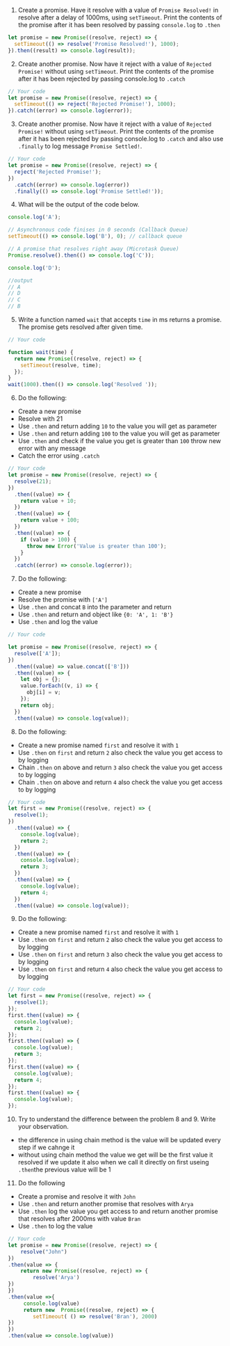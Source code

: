 1. Create a promise. Have it resolve with a value of `Promise Resolved!` in resolve after a delay of 1000ms, using `setTimeout`. Print the contents of the promise after it has been resolved by passing `console.log` to `.then`

```js
let promise = new Promise((resolve, reject) => {
  setTimeout(() => resolve('Promise Resolved!'), 1000);
}).then((result) => console.log(result));
```

2. Create another promise. Now have it reject with a value of `Rejected Promise!` without using `setTimeout`. Print the contents of the promise after it has been rejected by passing console.log to `.catch`

```js
// Your code
let promise = new Promise((resolve, reject) => {
  setTimeout(() => reject('Rejected Promise!'), 1000);
}).catch((error) => console.log(error));
```

3. Create another promise. Now have it reject with a value of `Rejected Promise!` without using `setTimeout`. Print the contents of the promise after it has been rejected by passing console.log to `.catch` and also use `.finally` to log message `Promise Settled!`.

```js
// Your code
let promise = new Promise((resolve, reject) => {
  reject('Rejected Promise!');
})
  .catch((error) => console.log(error))
  .finally(() => console.log('Promise Settled!'));
```

4. What will be the output of the code below.

```js
console.log('A');

// Asynchronous code finises in 0 seconds (Callback Queue)
setTimeout(() => console.log('B'), 0); // callback queue

// A promise that resolves right away (Microtask Queue)
Promise.resolve().then(() => console.log('C'));

console.log('D');

//output
// A
// D
// C
// B
```

5. Write a function named `wait` that accepts `time` in ms returns a promise. The promise gets resolved after given time.

```js
// Your code

function wait(time) {
  return new Promise((resolve, reject) => {
    setTimeout(resolve, time);
  });
}
wait(1000).then(() => console.log('Resolved '));
```

6. Do the following:

- Create a new promise
- Resolve with 21
- Use `.then` and return adding `10` to the value you will get as parameter
- Use `.then` and return adding `100` to the value you will get as parameter
- Use `.then` and check if the value you get is greater than `100` throw new error with any message
- Catch the error using `.catch`

```js
// Your code
let promise = new Promise((resolve, reject) => {
  resolve(21);
})
  .then((value) => {
    return value + 10;
  })
  .then((value) => {
    return value + 100;
  })
  .then((value) => {
    if (value > 100) {
      throw new Error('Value is greater than 100');
    }
  })
  .catch((error) => console.log(error));
```

7. Do the following:

- Create a new promise
- Resolve the promise with `['A']`
- Use `.then` and concat `B` into the parameter and return
- Use `.then` and return and object like `{0: 'A', 1: 'B'}`
- Use `.then` and log the value

```js
// Your code

let promise = new Promise((resolve, reject) => {
  resolve(['A']);
})
  .then((value) => value.concat(['B']))
  .then((value) => {
    let obj = {};
    value.forEach((v, i) => {
      obj[i] = v;
    });
    return obj;
  })
  .then((value) => console.log(value));
```

8. Do the following:

- Create a new promise named `first` and resolve it with `1`
- Use `.then` on `first` and return `2` also check the value you get access to by logging
- Chain `.then` on above and return `3` also check the value you get access to by logging
- Chain `.then` on above and return `4` also check the value you get access to by logging

```js
// Your code
let first = new Promise((resolve, reject) => {
  resolve(1);
})
  .then((value) => {
    console.log(value);
    return 2;
  })
  .then((value) => {
    console.log(value);
    return 3;
  })
  .then((value) => {
    console.log(value);
    return 4;
  })
  .then((value) => console.log(value));
```

9. Do the following:

- Create a new promise named `first` and resolve it with `1`
- Use `.then` on `first` and return `2` also check the value you get access to by logging
- Use `.then` on `first` and return `3` also check the value you get access to by logging
- Use `.then` on `first` and return `4` also check the value you get access to by logging

```js
// Your code
let first = new Promise((resolve, reject) => {
  resolve(1);
});
first.then((value) => {
  console.log(value);
  return 2;
});
first.then((value) => {
  console.log(value);
  return 3;
});
first.then((value) => {
  console.log(value);
  return 4;
});
first.then((value) => {
  console.log(value);
});
```

10. Try to understand the difference between the problem 8 and 9. Write your observation.

- the difference in using chain method is the value will be updated every step if we cahnge it
- without using chain method the value we get will be the first value it resolved if we update it also when we call it directly on first useing `.then`the previous value will be 1

11. Do the following

- Create a promise and resolve it with `John`
- Use `.then` and return another promise that resolves with `Arya`
- Use `.then` log the value you get access to and return another promise that resolves after 2000ms with value `Bran`
- Use `.then` to log the value

```js
// Your code
let promise = new Promise((resolve, reject) => {
    resolve("John")
})
.then(value => {
    return new Promise((resolve, reject) => {
        resolve('Arya')
})
})
.then(value =>{
     console.log(value)
     return new  Promise((resolve, reject) => {
        setTimeout( () => resolve('Bran'), 2000)
})
})
.then(value => console.log(value))
```
